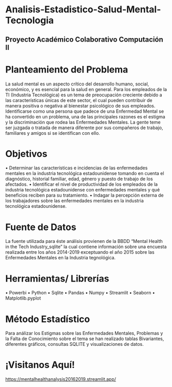 # Analisis-Estadistico-Salud-Mental-Tecnologia
## Proyecto Académico Colaborativo Computación II
# Planteamiento del Problema
La salud mental es un aspecto crítico del desarrollo humano, social, económico, y es esencial para la salud en general.  Para los empleados de la TI (Industria Tecnológica) es un tema de preocupación creciente debido a las características únicas de este sector, el cual pueden contribuir de manera positiva o negativa al bienestar psicológico de sus empleados. Identificarse como una persona que padece de una Enfermedad Mental se ha convertido en un problema, una de las principales razones es el estigma y la discriminación que rodea las Enfermedades Mentales. La gente teme ser juzgada o tratada de manera diferente por sus compañeros de trabajo, familiares y amigos si se identifican con ello.

# Objetivos
•	Determinar las características e incidencias de las enfermedades mentales en la industria tecnológica estadounidense tomando en cuenta el diagnóstico, historial familiar, edad, género y puesto de trabajo de los afectados. •	Identificar el nivel de productividad de los empleados de la industria tecnológica estadounidense con enfermedades mentales y qué beneficios reciben para su tratamiento. •	Indagar la percepción externa de los trabajadores sobre las enfermedades mentales en la industria tecnológica estadounidense.


# Fuente de Datos
La fuente utilizada para éste análisis provienen de la BBDD  “Mental Health in the Tech Industry_sqlite”  la cual contiene información sobre una encuesta realizada entre los años 2014-2019 exceptuando el año 2015 sobre las Enfermedades Mentales en la Industria tegnológica.


# Herramientas/ Librerías
• 	Powerbi  • Python  • Sqlite  • Pandas  • Numpy  • Streamlit  • Seaborn  • Matplotlib.pyplot


# Método Estadístico
Para análizar los Estigmas sobre las Enfermedades Mentales, Problemas y la Falta de Conocimiento sobre el tema se han realizado tablas Bivariantes, diferentes gráficos, consultas SQLITE y visualizaciones de datos.

# ¡Visitanos Aquí!
https://mentalhealthanalysis20162019.streamlit.app/ 

 
